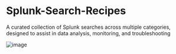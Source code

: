 # Splunk-Search-Recipes
A curated collection of Splunk searches across multiple categories, designed to assist in data analysis, monitoring, and troubleshooting

![image](https://github.com/mthcht/Splunk-Search-Recipes/assets/75267080/0db61865-2433-4d48-8e94-61a998af345d)
